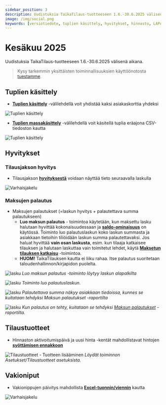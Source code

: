 ```yaml
---
sidebar_position: 3
description: Uudistuksia TaikaTilaus-tuotteeseen 1.6.-30.6.2025 välisenä aikana
image: /img/social.png
keywords: [versiotiedote, tuplien käsittely, hyvitykset, hinnasto, LAPA, vakioniput]
---
```


# Kesäkuu 2025

Uudistuksia TaikaTilaus-tuotteeseen 1.6.-30.6.2025 välisenä aikana.

> Kysy tarkemmin yksittäisten toiminnallisuuksien käyttöönotosta [tuestamme](https://taikatilaus.freshdesk.com/).

## Tuplien käsittely

* **[Tuplien käsittely](https://support.taikatilaus.fi/docs/ohjeet/yleiset_ominaisuudet/hallinta#tuplien-k%C3%A4sittely)** -välilehdellä voit yhdistää kaksi asiakaskorttia yhdeksi

![Tuplien käsittely](/img/ohjeet/tuplien-kasittely.png)

* **[Tuplien massakäsittely](https://support.taikatilaus.fi/docs/ohjeet/yleiset_ominaisuudet/hallinta#tuplien-massak%C3%A4sittely)** -välilehdellä voit käsitellä tuplia eräajona CSV-tiedoston kautta 

![Tuplien käsittely](/img/ohjeet/tuplat.png)

## Hyvitykset

### Tilausjakson hyvitys
* Tilausjakson **[hyvityksestä](https://support.taikatilaus.fi/docs/ohjeet/tilaustenhallinta/tilaukset#hyvit%C3%A4-tilausjaksoa)** voidaan näyttää tieto seuraavalla laskulla

![Varhaisjakelu](/img/versiotiedotteet/hyvita.png)

### Maksujen palautus
* Maksujen palautukset (=laskun hyvitys + palautettava summa palautukseen)
    - **Luo maksun palautus** - toimintoa käytetään, kun maksettu lasku halutaan hyvittää kokonaisuudessaan ja **[saldo-ominaisuus](https://support.taikatilaus.fi/docs/ohjeet/yleiset_ominaisuudet/saldo)** on käytössä. Toiminto luo palautuslaskun koko laskun summasta ja asiakkaan tietoihin tiliöidään laskun summa palautettavaksi. Jos haluat hyvittää **vain osan laskusta**, esim. kun tilaaja katkaisee tilauksen ja halutaan laskuttaa vain toimitetut lehdet, käytä **[Maksetun tilauksen katkaisu](https://support.taikatilaus.fi/docs/ohjeet/yleiset_ominaisuudet/saldo#maksetun-tilauksen-katkaisu)** -toimintoa.
    - **HUOM!** TaikaTilauksen kautta ei liiku rahaa. Itse palautus suoritetaan taloudenhallinnon/kirjapidon puolelta.

![lasku](/img/versiotiedotteet/maksun-pal4.png)
*Luo maksun palautus -toiminto löytyy laskun alapalkilta*

![lasku](/img/versiotiedotteet/maksun-pal2.png)
*Toiminto luo palautuslaskun.*

![lasku](/img/versiotiedotteet/maksun-pal.png)
*Palautettava summa näkyy asiakkaan tiedoissa, kunnes se kuitataan tehdyksi Maksun palautukset -raportilta*

![lasku](/img/versiotiedotteet/maksun-pal3.png)
*Kun palautus on tehty, kuitataan se tehdyksi [Maksun palautukset](https://support.taikatilaus.fi/docs/ohjeet/yleiset_ominaisuudet/saldo#maksun-palautukset) -raportilta.*

## Tilaustuotteet
* Hinnaston aktivoitumispäivä ja uusi hinta -kentät mahdollistavat hintojen **[syöttämisen ennakkoon](https://support.taikatilaus.fi/docs/ohjeet/asetukset#lomakkeeseen-lis%C3%A4tt%C3%A4v%C3%A4t-tiedot)**

![Tilaustuotteet - Tuotteen lisääminen](/img/ohjeet/tilaustuotteet-lisaaminen8.png)
*Löydät toiminnon Asetukset/Tilaustuotteet asetuksista.*

## Vakioniput
* Vakionippujen päivitys mahdollista **[Excel-tuonnin/viennin](https://support.taikatilaus.fi/docs/ohjeet/asetukset#nippujen-p%C3%A4ivitys)** kautta

![Varhaisjakelu](/img/versiotiedotteet/vakionippu.png)

